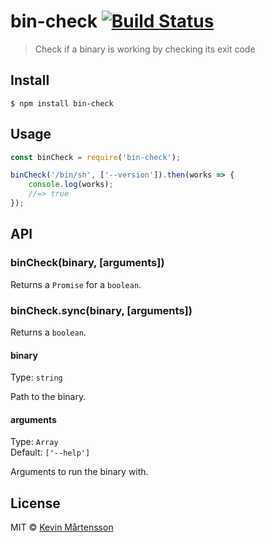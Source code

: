 # bin-check [![Build Status](https://travis-ci.org/kevva/bin-check.svg?branch=master)](https://travis-ci.org/kevva/bin-check)

> Check if a binary is working by checking its exit code


## Install

```
$ npm install bin-check
```


## Usage

```js
const binCheck = require('bin-check');

binCheck('/bin/sh', ['--version']).then(works => {
	console.log(works);
	//=> true
});
```


## API

### binCheck(binary, [arguments])

Returns a `Promise` for a `boolean`.

### binCheck.sync(binary, [arguments])

Returns a `boolean`.

#### binary

Type: `string`

Path to the binary.

#### arguments

Type: `Array`<br>
Default: `['--help']`

Arguments to run the binary with.


## License

MIT © [Kevin Mårtensson](https://github.com/kevva)
